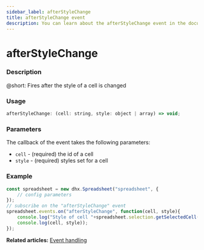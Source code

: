 ```yaml
---
sidebar_label: afterStyleChange
title: afterStyleChange event
description: You can learn about the afterStyleChange event in the documentation of the DHTMLX JavaScript Spreadsheet library. Browse developer guides and API reference, try out code examples and live demos, and download a free 30-day evaluation version of DHTMLX Spreadsheet.
---
```


# afterStyleChange

### Description

@short: Fires after the style of a cell is changed

### Usage

~~~jsx
afterStyleChange: (cell: string, style: object | array) => void;
~~~

### Parameters

The callback of the event takes the following parameters:

- `cell` - (required) the id of a cell
- `style` - (required) styles set for a cell

### Example

~~~jsx {5-8}
const spreadsheet = new dhx.Spreadsheet("spreadsheet", {
    // config parameters
});
// subscribe on the "afterStyleChange" event
spreadsheet.events.on("afterStyleChange", function(cell, style){
    console.log("Style of cell "+spreadsheet.selection.getSelectedCell()+" is changed");
    console.log(cell, style));
});
~~~

**Related articles:** [Event handling](handling_events.md)